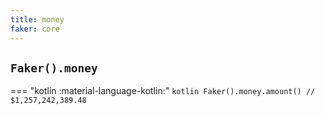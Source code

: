 ```yaml
---
title: money
faker: core
---
```


## `Faker().money`

=== "kotlin :material-language-kotlin:"
    ```kotlin
    Faker().money.amount() // $1,257,242,389.48
    ```
